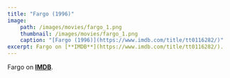 ```yaml
---
title: "Fargo (1996)"
image:
    path: /images/movies/fargo_1.png
    thumbnail: /images/movies/fargo_1.png
    caption: "[Fargo (1996)](https://www.imdb.com/title/tt0116282/)"
excerpt: Fargo on [**IMDB**](https://www.imdb.com/title/tt0116282/).
---
```


Fargo on [**IMDB**](https://www.imdb.com/title/tt0116282/).

